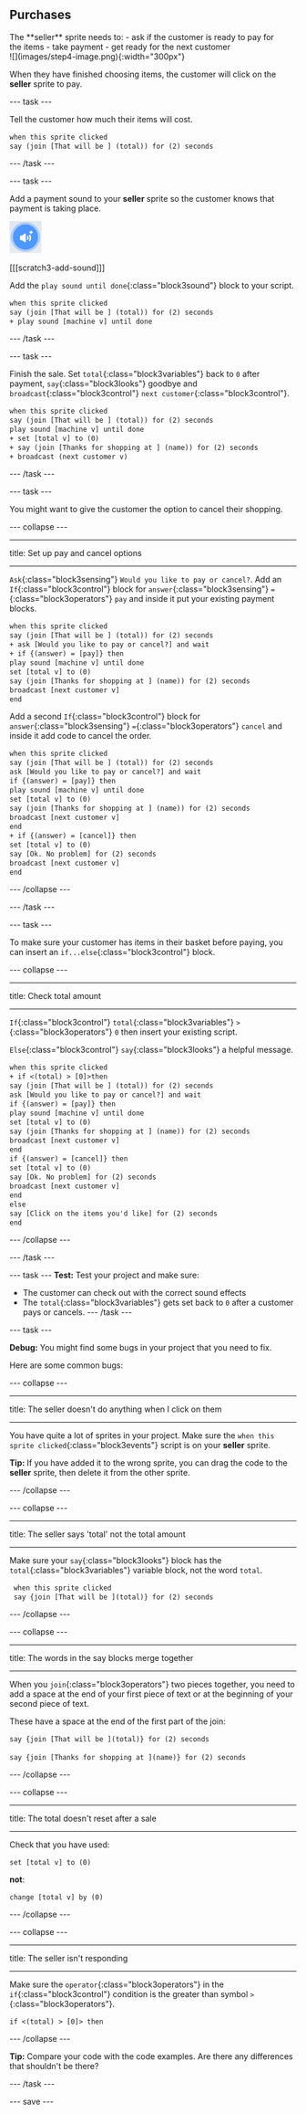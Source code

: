 ## Purchases

<div style="display: flex; flex-wrap: wrap">
<div style="flex-basis: 200px; flex-grow: 1; margin-right: 15px;">
The **seller** sprite needs to:
- ask if the customer is ready to pay for the items
- take payment
- get ready for the next customer
</div>
<div>
![](images/step4-image.png){:width="300px"}
</div>
</div>

When they have finished choosing items, the customer will click on the **seller** sprite to pay.

--- task ---

 Tell the customer how much their items will cost.

```blocks3
when this sprite clicked
say (join [That will be ] (total)) for (2) seconds 
```

--- /task ---

--- task ---

Add a payment sound to your **seller** sprite so the customer knows that payment is taking place.

![The add a sound icon](images/add-sound.png)

[[[scratch3-add-sound]]]

Add the `play sound until done`{:class="block3sound"} block to your script.

```blocks3
when this sprite clicked
say (join [That will be ] (total)) for (2) seconds
+ play sound [machine v] until done 
```

--- /task ---

--- task ---

Finish the sale. Set `total`{:class="block3variables"} back to `0` after payment, `say`{:class="block3looks"} goodbye and `broadcast`{:class="block3control"} `next customer`{:class="block3control"}.

```blocks3
when this sprite clicked
say (join [That will be ] (total)) for (2) seconds
play sound [machine v] until done 
+ set [total v] to (0)
+ say (join [Thanks for shopping at ] (name)) for (2) seconds
+ broadcast (next customer v)
```

--- /task ---

--- task ---

You might want to give the customer the option to cancel their shopping.

--- collapse ---

---

title: Set up pay and cancel options

---

`Ask`{:class="block3sensing"} `Would you like to pay or cancel?`. Add an `If`{:class="block3control"} block for `answer`{:class="block3sensing"} `=`{:class="block3operators"} `pay` and inside it put your existing payment blocks.

```blocks3
when this sprite clicked
say (join [That will be ] (total)) for (2) seconds
+ ask [Would you like to pay or cancel?] and wait
+ if {(answer) = [pay]} then
play sound [machine v] until done 
set [total v] to (0)
say (join [Thanks for shopping at ] (name)) for (2) seconds
broadcast [next customer v]
end
```

Add a second `If`{:class="block3control"} block for `answer`{:class="block3sensing"} `=`{:class="block3operators"} `cancel` and inside it add code to cancel the order.

```blocks3
when this sprite clicked
say (join [That will be ] (total)) for (2) seconds
ask [Would you like to pay or cancel?] and wait
if {(answer) = [pay]} then
play sound [machine v] until done 
set [total v] to (0)
say (join [Thanks for shopping at ] (name)) for (2) seconds
broadcast [next customer v]
end
+ if {(answer) = [cancel]} then
set [total v] to (0)
say [Ok. No problem] for (2) seconds
broadcast [next customer v]
end
```

--- /collapse ---

--- /task ---

--- task ---

To make sure your customer has items in their basket before paying, you can insert an `if...else`{:class="block3control"} block.

--- collapse ---

---

title: Check total amount

---

`If`{:class="block3control"} `total`{:class="block3variables"} `>`{:class="block3operators"} `0` then insert your existing script.

`Else`{:class="block3control"} `say`{:class="block3looks"} a helpful message.

```blocks3
when this sprite clicked
+ if <(total) > [0]>then
say (join [That will be ] (total)) for (2) seconds
ask [Would you like to pay or cancel?] and wait
if {(answer) = [pay]} then
play sound [machine v] until done 
set [total v] to (0)
say (join [Thanks for shopping at ] (name)) for (2) seconds
broadcast [next customer v]
end
if {(answer) = [cancel]} then
set [total v] to (0)
say [Ok. No problem] for (2) seconds
broadcast [next customer v]
end
else
say [Click on the items you'd like] for (2) seconds
end
```

--- /collapse ---

--- /task ---

--- task --- **Test:** Test your project and make sure:
- The customer can check out with the correct sound effects
- The `total`{:class="block3variables"} gets set back to `0` after a customer pays or cancels. --- /task ---


--- task ---

**Debug:** You might find some bugs in your project that you need to fix.

Here are some common bugs:

--- collapse ---

---

title: The seller doesn't do anything when I click on them

---

You have quite a lot of sprites in your project. Make sure the `when this sprite clicked`{:class="block3events"} script is on your **seller** sprite.

**Tip:** If you have added it to the wrong sprite, you can drag the code to the **seller** sprite, then delete it from the other sprite.

--- /collapse ---

--- collapse ---

---

title: The seller says 'total' not the total amount

---

Make sure your `say`{:class="block3looks"} block has the `total`{:class="block3variables"} variable block, not the word `total`.

```blocks3
 when this sprite clicked
 say {join [That will be ](total)} for (2) seconds 
 ```

--- /collapse ---

--- collapse ---

---

title: The words in the say blocks merge together

---

When you `join`{:class="block3operators"} two pieces together, you need to add a space at the end of your first piece of text or at the beginning of your second piece of text.

These have a space at the end of the first part of the join:

```blocks3
say {join [That will be ](total)} for (2) seconds

say {join [Thanks for shopping at ](name)} for (2) seconds
```

--- /collapse ---

--- collapse ---

---

title: The total doesn't reset after a sale

---

Check that you have used:

```blocks3
set [total v] to (0)
```

**not**:

```blocks3
change [total v] by (0)
```

--- /collapse ---

--- collapse ---

---

title: The seller isn't responding

---

Make sure the `operator`{:class="block3operators"} in the `if`{:class="block3control"} condition is the greater than symbol `>`{:class="block3operators"}.

```blocks3
if <(total) > [0]> then
```

--- /collapse ---

**Tip:** Compare your code with the code examples. Are there any differences that shouldn't be there?

--- /task ---

--- save ---
